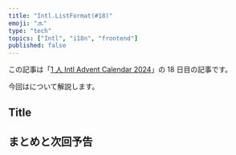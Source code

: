 ```yaml
---
title: "Intl.ListFormat(#18)"
emoji: "🔜"
type: "tech"
topics: ["Intl", "i18n", "frontend"]
published: false
---
```


この記事は「[1 人 Intl Advent Calendar 2024](https://adventar.org/calendars/10555)」の 18 日目の記事です。

今回はについて解説します。

## Title

## まとめと次回予告
